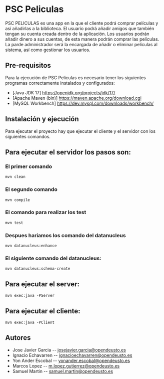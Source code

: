# PSC Peliculas

PSC PELICULAS es una app en la que el cliente podrá comprar películas y así añadirlas a la biblioteca. El usuario podrá añadir amigos que también tengan su cuenta creada dentro de la aplicación. Los usuarios podrán añadir dinero a sus cuentas, de esta manera podrán comprar las películas. La parde administrador será la encargada de añadir o eliminar películas al sistema, así como gestionar los usuarios.


## Pre-requisitos

Para la ejecución de PSC Peliculas es necesario tener los siguientes programas correctamente instalados y configurados:

- [Java JDK 17] https://openjdk.org/projects/jdk/17/
- [Apache Maven (bin)] https://maven.apache.org/download.cgi
- [MySQL Workbench] https://dev.mysql.com/downloads/workbench/



## Instalación y ejecución

Para ejecutar el proyecto hay que ejecutar el cliente y el servidor con los siguientes comandos.

<h2> Para ejecutar el servidor los pasos son: </h2>
<h3> El primer comando  </h3>

    mvn clean
    
<h3> El segundo comando  </h3>

    mvn compile

<h3> El comando para realizar los test  </h3>

    mvn test
    
<h3> Despues hariamos los comando del datanucleus</h3>

    mvn datanucleus:enhance
    
<h3>  El siguiente comando del datanucleus: </h3>

    mvn datanucleus:schema-create
    

<h2> Para ejecutar el server: </h2>

    mvn exec:java -PServer
 
<h2> Para ejecutar el cliente: </h2>

    mvn exec:java -PClient 


## Autores

 * Jose Javier Garcia -- josejavier.garcia@opendeusto.es
 * Ignacio Echavarren -- ignacioechavarren@opendeusto.es
 * Yon Ander Escobal  -- yonander.escobal@opendeusto.es
 * Marcos Lopez       -- m.lopez.gutierrez@opendeusto.es
 * Samuel Martin      -- samuel.martin@opendeusto.es


